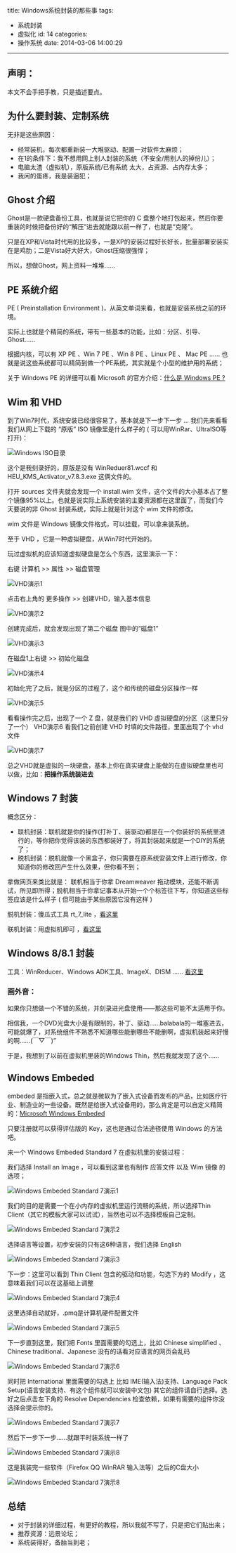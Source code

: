 title: Windows系统封装的那些事
tags:
  - 系统封装
  - 虚拟化
id: 14
categories:
  - 操作系统
date: 2014-03-06 14:00:29
---

## 声明：

本文不会手把手教，只是描述要点。
<!--more-->

## 为什么要封装、定制系统

无非是这些原因：

*   经常装机，每次都重新装一大堆驱动、配置一对软件太麻烦；
*   在1的条件下：我不想用网上别人封装的系统（不安全/用别人的掉份儿）；
*   电脑太渣（虚拟机），原版系统/已有系统 太大，占资源、占内存太多；
*   我闲的蛋疼，我是装逼犯；

## Ghost 介绍

Ghost是一款硬盘备份工具，也就是说它把你的 C 盘整个地打包起来，然后你要重装的时候把备份好的“解压”进去就能跟以前一样了，也就是“克隆”。

只是在XP和Vista时代用的比较多，一是XP的安装过程好长好长，批量部署安装实在是鸡肋；二是Vista好大好大，Ghost压缩很强悍；

所以，想做Ghost，网上资料一堆堆……

## PE 系统介绍

PE ( Preinstallation Environment )，从英文单词来看，也就是安装系统之前的环境。

实际上也就是个精简的系统，带有一些基本的功能，比如：分区、引导、Ghost……

根据内核，可以有 XP PE 、Win 7 PE 、Win 8 PE 、Linux PE 、 Mac PE …… 也就是说这些系统都可以精简到做一个PE系统，其实就是个小型的维护用的系统；

关于 Windows PE 的详细可以看 Microsoft 的官方介绍：[什么是 Windows PE ?](http://technet.microsoft.com/zh-cn/library/cc766093%28v=WS.10%29.aspx)

## Wim 和 VHD

到了Win7时代，系统安装已经很容易了，基本就是下一步下一步 … 我们先来看看我们从网上下载的 “原版” ISO 镜像里是什么样子的 ( 可以用WinRar、UltraISO等打开)：

![Windows ISO目录](http://coffinblog.qiniudn.com/upload/2014/03/build-an-windows-image-1.png)

这个是我刻录好的，原版是没有 WinReduer81.wccf 和 HEU_KMS_Activator_v7.8.3.exe 这俩文件的。

打开 sources 文件夹就会发现一个 install.wim 文件，这个文件的大小基本占了整个镜像95%以上。也就是说实际上系统安装的主要资源都在这里面了，而我们今天要说的非 Ghost 封装系统，实际上就是针对这个 wim 文件的修改。

wim 文件是 Windows 镜像文件格式，可以挂载，可以拿来装系统。

至于 VHD ，它是一种虚拟硬盘，从Win7时代开始的。

玩过虚拟机的应该知道虚拟硬盘是怎么个东西，这里演示一下：

右键 计算机 &gt;&gt; 属性 &gt;&gt; 磁盘管理

![VHD演示1](http://coffinblog.qiniudn.com/upload/2014/03/build-an-windows-image-2.png)

点击右上角的 更多操作 &gt;&gt; 创建VHD，输入基本信息

![VHD演示2](http://coffinblog.qiniudn.com/upload/2014/03/build-an-windows-image-3.png)

创建完成后，就会发现出现了第二个磁盘 图中的“磁盘1”

![VHD演示3](http://coffinblog.qiniudn.com/upload/2014/03/build-an-windows-image-4.png)

在磁盘1上右键 &gt;&gt; 初始化磁盘

![VHD演示4](http://coffinblog.qiniudn.com/upload/2014/03/build-an-windows-image-5.png)

初始化完了之后，就是分区的过程了，这个和传统的磁盘分区操作一样

![VHD演示5](http://coffinblog.qiniudn.com/upload/2014/03/build-an-windows-image-6.png)

看看操作完之后，出现了一个 Z 盘，就是我们的 VHD 虚拟硬盘的分区（这里只分了一个）
VHD演示6
看我们之前创建 VHD 时填的文件路径，里面出现了个 vhd 文件

![VHD演示7](http://coffinblog.qiniudn.com/upload/2014/03/build-an-windows-image-7.png)

总之VHD就是虚拟的一块硬盘，基本上你在真实硬盘上能做的在虚拟硬盘里也可以做，比如：**把操作系统装进去**

## Windows 7 封装

概念区分：

*   联机封装：联机就是你的操作(打补丁、装驱动)都是在一个你装好的系统里进行的，等你把你觉得该装的东西都装好了，将其封装起来就是一个DIY的系统了；
*   脱机封装：脱机就像一个黑盒子，你只需要在原系统安装文件上进行修改，你知道你的修改回产生什么效果，但你看不到；

拿做网页来类比就是：
联机相当于你拿 Dreamweaver 拖动模块，还能不断调试，所见即所得；脱机相当于你拿记事本从开始一个个标签往下写，你知道这些标签应该是什么样子 ( 但可能由于某些原因它没有这样 )

脱机封装：傻瓜式工具 rt_7_lite ，[看这里](http://hi.baidu.com/zbezj/item/7df186ad29a0d89514107353)

联机封装：用虚拟机即可 ，[看这里](http://hi.baidu.com/zbezj/item/42afd4093033151bacdc7053)

## Windows 8/8.1 封装

工具：WinReducer、Windows ADK工具、ImageX、DISM …… [看这里](http://sphrbeu2012.blog.163.com/blog/#m=0&amp;t=1&amp;c=fks_084070085084082064085084087095086086088065086094086068080)

### 画外音：

如果你只想做一个不错的系统，并刻录进光盘使用——那这些可能不太适用于你。

相信我，一个DVD光盘大小是有限制的，补丁、驱动……balabala的一堆塞进去，可能就爆了，对系统组件不熟悉不知道哪些能删哪些不能删啊，虚拟机装起来好慢的啊……(￣▽￣)”

于是，我想到了以前在虚拟机里装的Windows Thin，然后我就发现了这个……

## Windows Embeded

embeded 是指嵌入式，总之就是微软为了嵌入式设备而发布的产品，比如医疗行业、制造业的一些设备。既然是给嵌入式设备用的，那么肯定是可以自定义精简的：[Microsoft Windows Embeded](http://www.microsoft.com/windowsembedded/zh-cn/windows-embedded.aspx)

只要注册就可以获得评估版的 Key，这也是通过合法途径使用 Windows 的方法吧。

来一个 Windows Embeded Standard 7 在虚拟机里的安装过程：

我们选择 Install an Image ，可以看到这里也有制作 应答文件 以及 Wim 镜像 的选项；

![Windows Embeded Standard 7演示1](http://coffinblog.qiniudn.com/upload/2014/03/build-an-windows-image-9.png)

我们的目的是需要一个在小内存的虚拟机里运行流畅的系统，所以选择Thin Client（其它的模板大家可以试试），当然也可以不选择模板自己定制。

![Windows Embeded Standard 7演示2](http://coffinblog.qiniudn.com/upload/2014/03/build-an-windows-image-10.png)

选择语言等设置，初步安装的只有这6种语言，我们选择 English

![Windows Embeded Standard 7演示3](http://coffinblog.qiniudn.com/upload/2014/03/build-an-windows-image-11.png)

下一步：这里可以看到 Thin Client 包含的驱动和功能，勾选下方的 Modify ，这意味着我们可以在这基础上调整

![Windows Embeded Standard 7演示4](http://coffinblog.qiniudn.com/upload/2014/03/build-an-windows-image-12.png)

这里选择自动就好，.pmq是计算机硬件配置文件

![Windows Embeded Standard 7演示5](http://coffinblog.qiniudn.com/upload/2014/03/build-an-windows-image-13.png)

下一步直到这里，我们把 Fonts 里面需要的勾选上，比如 Chinese simplified 、Chinese traditional、Japanese 没有的话看对应语言的网页会乱码

![Windows Embeded Standard 7演示6](http://coffinblog.qiniudn.com/upload/2014/03/build-an-windows-image-14.png)

同时把 International 里面需要的勾选上 比如 IME(输入法)支持、Language Pack Setup(语言安装支持、有这个组件就可以安装中文包) 其它的组件请自行选择。选好之后点击左下角的 Resolve Dependencies 检查依赖，如果有需要的组件你没选择会提示你的。

![Windows Embeded Standard 7演示7](http://coffinblog.qiniudn.com/upload/2014/03/build-an-windows-image-15.png)

然后下一步下一步……就跟平时装系统一样了

![Windows Embeded Standard 7演示8](http://coffinblog.qiniudn.com/upload/2014/03/build-an-windows-image-16.png)

这是我装完一些软件（Firefox QQ WinRAR 输入法等）之后的C盘大小

![Windows Embeded Standard 7演示8](http://coffinblog.qiniudn.com/upload/2014/03/build-an-windows-image-17.png)

## 总结

*   对于封装的详细过程，有更好的教程，所以我就不写了，只是把它们贴出来；
*   推荐资源：远景论坛；
*   系统装得好，备胎当到老；